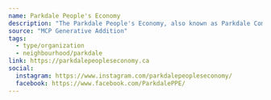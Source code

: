 ```yaml
---
name: Parkdale People's Economy
description: "The Parkdale People's Economy, also known as Parkdale Community Economic Development (PCED) Project, is a network of over 30 community-based organizations and hundreds of community members collaborating to build decent work, shared wealth, and equitable development in Parkdale."
source: "MCP Generative Addition"
tags:
  - type/organization
  - neighbourhood/parkdale
link: https://parkdalepeopleseconomy.ca
social:
  instagram: https://www.instagram.com/parkdalepeopleseconomy/
  facebook: https://www.facebook.com/ParkdalePPE/
---
```


